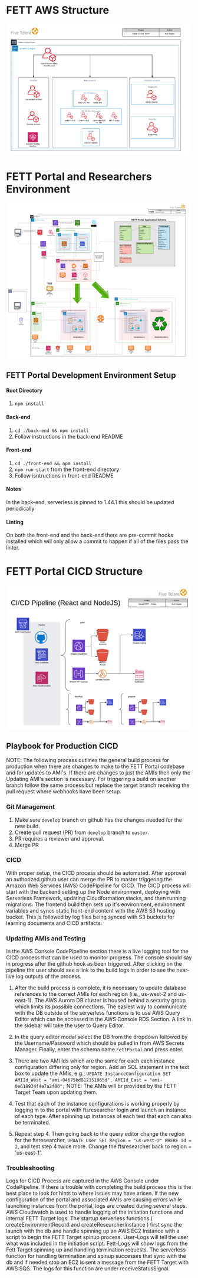 # FETT AWS Structure
![](Architecture-AWSControlTower.png)

# FETT Portal and Researchers Environment
![](Architecture-FettPortalResearcherEnvironments.png)



## FETT Portal Development Environment Setup
#### Root Directory
1. `npm install`

#### Back-end

1. `cd ./back-end && npm install`
2. Follow instructions in the back-end README 

#### Front-end

1. `cd ./front-end && npm install`
2. `npm run start` from the front-end directory
3. Follow isntructions in front-end README

#### Notes

In the back-end, serverless is pinned to 1.44.1 this should be updated periodically

#### Linting

On both the front-end and the back-end there are pre-commit hooks installed which will only allow a commit to happen if all of the files pass the linter.



# FETT Portal CICD Structure
![](Architecture-FettPortalCICD.png)


## Playbook for Production CICD
NOTE: The following process outlines the general build process for production when there are changes to make to the FETT Portal codebase and for updates to AMI's.  If there are changes to just the AMIs then only the Updating AMI's section is necessary. For triggering a build on another branch follow the same process but replace the target branch receiving the pull request where webhooks have been setup.

### Git Management
1. Make sure `develop` branch on github has the changes needed for the new build.
2. Create pull request (PR) from `develop` branch to `master`.
3. PR requires a reviewer and approval. 
4. Merge PR 

### CICD
With proper setup, the CICD process should be automated. After approval an authorized github user can merge the PR to master triggering the Amazon Web Services (AWS) CodePipeline for CICD.  The CICD process will start with the backend setting up the Node environment, deploying with Serverless Framework, updating Cloudformation stacks, and then running migrations.  The frontend build then sets up it's environment, environment variables and syncs static front-end content with the AWS S3 hosting bucket. This is followed by log files being synced with S3 buckets for learning documents and CICD artifacts.

### Updating AMIs and Testing
In the AWS Console CodePipeline section there is a live logging tool for the CICD process that can be used to monitor progress. The console should say in progress after the github hook as been triggered. After clicking on the pipeline the user should see a link to the build logs in order to see the near-live log outputs of the process.
1. After the build process is complete, it is necessary to update database references to the correct AMIs for each region (i.e., us-west-2 and us-east-1).  The AWS Aurora DB cluster is housed behind a security group which limits its possible connections. The easiest way to communicate with the DB outside of the serverless functions is to use AWS Query Editor which can be accessed in the AWS Console RDS Section.  A link in the sidebar will take the user to Query Editor. 

2. In the query editor modal select the DB from the dropdown followed by the Username/Password which should be pulled in from AWS Secrets Manager.  Finally, enter the schema name `FettPortal` and press enter.

3. There are two AMI Ids which are the same for each each instance configuration differing only for region.  Add an SQL statement in the text box to update the AMIs, e.g., `UPDATE InstanceConfiguration SET AMIId_West = "ami-04675bd812151965d", AMIId_East = "ami-0e618934f4e7a2f00";`  NOTE: The AMIs will br provided by the FETT Target Team upon updating them.

4. Test that each of the instance configurations is working properly by logging in to the portal with ftsresearcher login and launch an instance of each type.  After spinning up instances of each test that each can also be terminated.

5. Repeat step 4.  Then going back to the query editor change the region for the ftsresearcher, `UPDATE User SET Region = "us-west-2" WHERE Id = 2`, and test step 4 twice more.  Change the ftsresearcher back to region = 'us-east-1'.

### Troubleshooting
Logs for CICD Process are captured in the AWS Console under CodePipeline.  If there is trouble with completing the build process this is the best place to look for hints to where issues may have arisen.  If the new configuration of the portal and associated AMIs are causing errors while launching instances from the portal, logs are created during several steps.  AWS Cloudwatch is used to handle logging of the initiation functions and internal FETT Target logs.  The startup serverless functions ( createEnvironmentRecord and createResearcherInstance ) first sync the launch with the db and handle spinning up an AWS EC2 Instance with a script to begin the FETT Target spinup process.  User-Logs will tell the user what was included in the initiation script.  Fett-Logs will show logs from the Fett Target spinning up and handling termination requests.  The serverless function for handling termination and spinup successes that sync with the db and if needed stop an EC2 is sent a message from the FETT Target with AWS SQS.  The logs for this function are under receiveStatusSignal.  
